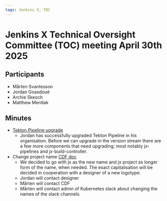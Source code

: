 ```yaml
---
tags: Jenkins X, TOC
---
```

# Jenkins X Technical Oversight Committee (TOC) meeting April 30th 2025

## Participants

- Mårten Svantesson
- Jordan Goasdoué
- Archie Skeoch
- Matthew Mentlak

## Minutes

- [Tekton Pipeline upgrade](https://github.com/jenkins-x/jx/issues/8683)
  - Jordan has successfully upgraded Tekton Pipeline in his organisation. Before we can upgrade in
    the version stream there are a few more components that need upgrading; most notably
    jx-pipelines and jx-build-controller.
- Change project name [CDF doc](https://docs.google.com/document/d/1O6Ai29X-ojCgX8OfWM6PP6PelIWFmU47eeNmhdu8lpA/edit?tab=t.0)
  - We decided to go with jx as the new name and jx project as longer form of the name, when
    needed. The exact capitalisation will be decided in cooperation with a designer of a new
    logotype.
  - Jordan will contact designer
  - Mårten will contact CDF
  - Mårten will contact admin of Kubernetes slack about changing the names of the slack channels.

